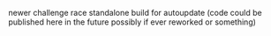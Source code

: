 newer challenge race standalone build for autoupdate (code could be published here in the future possibly if ever reworked or something)
